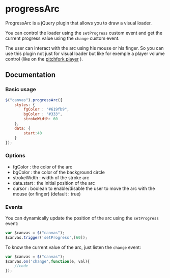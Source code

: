 # progressArc

ProgressArc is a jQuery plugin that allows you to draw a visual loader.

You can control the loader using the `setProgress` custom event and get the current progress value using the `change` custom event.

The user can interact with the arc using his mouse or his finger. So you can use this plugin not just for visual loader but like for exemple a player volume control (like on the [pitchfork player](http://pitchfork.com/) ).

## Documentation

### Basic usage

```js
$("canvas").progressArc({
    styles: {
        fgColor : "#619fb9",
        bgColor : "#333",
        strokeWidth: 60
    },
    data: {
        start:40
    }
});
```

### Options
* fgColor : the color of the arc
* bgColor : the color of the background circle
* strokeWidth : width of the stroke arc
* data.start : the initial position of the arc 
* cursor : boolean to enable/disable the user to move the arc with the mouse (or finger) (default : true)

### Events
You can dynamically update the position of the arc using the `setProgress` event:

```js
var $canvas = $("canvas");
$canvas.trigger('setProgress',[60]);
```

To know the current value of the arc, just listen the `change` event:

```js
var $canvas = $("canvas");
$canvas.on('change',function(e, val){
    //code
});
```